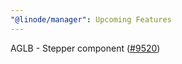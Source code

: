 ```yaml
---
"@linode/manager": Upcoming Features
---
```


AGLB - Stepper component  ([#9520](https://github.com/linode/manager/pull/9520))
